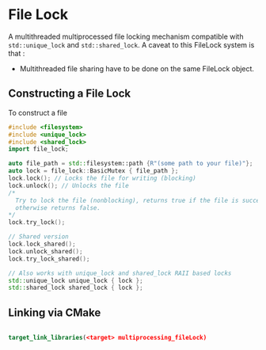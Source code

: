 # File Lock 
A multithreaded multiprocessed file locking mechanism compatible with `std::unique_lock` and `std::shared_lock`. A caveat to this FileLock system is that : 
- Multithreaded file sharing have to be done on the same FileLock object.

## Constructing a File Lock
To construct a file 
```cpp
#include <filesystem>
#include <unique_lock>
#include <shared_lock>
import file_lock;

auto file_path = std::filesystem::path {R"(some path to your file)"};
auto lock = file_lock::BasicMutex { file_path };
lock.lock(); // Locks the file for writing (blocking)
lock.unlock(); // Unlocks the file
/*
  Try to lock the file (nonblocking), returns true if the file is successfully locked
  otherwise returns false.
*/
lock.try_lock(); 

// Shared version
lock.lock_shared();
lock.unlock_shared();
lock.try_lock_shared();

// Also works with unique_lock and shared_lock RAII based locks
std::unique_lock unique_lock { lock };
std::shared_lock shared_lock { lock };
```

## Linking via CMake
```cmake

target_link_libraries(<target> multiprocessing_fileLock)
```